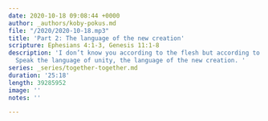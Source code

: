 ```yaml
---
date: 2020-10-18 09:08:44 +0000
author: _authors/koby-pokus.md
file: "/2020/2020-10-18.mp3"
title: 'Part 2: The language of the new creation'
scripture: Ephesians 4:1-3, Genesis 11:1-8
description: 'I don’t know you according to the flesh but according to the spirit.
  Speak the language of unity, the language of the new creation. '
series: _series/together-together.md
duration: '25:18'
length: 39285952
image: ''
notes: ''

---
```


